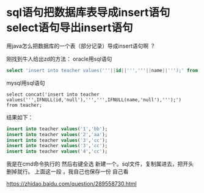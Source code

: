 # sql语句把数据库表导成insert语句 select语句导出insert语句

用java怎么把数据库的一个表（部分记录）导成insert语句啊 ？



刚找到牛人给出zd的方法：
oracle用sql语句

```sql
select 'insert into teacher values('''||id||''','''||name||''');' from teacher;
```

mysql用sql语句

```mysql
select concat('insert into teacher values(''',IFNULL(id,'null'),''',''',IFNULL(name,'null'),''');')
from teacher;
```

结果如下：

```sql
insert into teacher values('1','bb');
insert into teacher values('2','aa');
insert into teacher values('3','cc');
insert into teacher values('3','cc');
insert into teacher values('4','cc');
```

我是在cmd命令执行的 然后右键全选 新建一个。sql文件，复制属进去，把开头删掉就行。
上面这一段 ，我自己也保存一份 自己看





https://zhidao.baidu.com/question/289558730.html